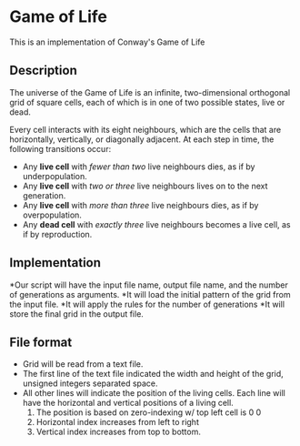 # Game of Life
This is an implementation of Conway's Game of Life

## Description

The universe of the Game of Life is an infinite, two-dimensional orthogonal grid of square cells, each of which is in one of two possible states, live or dead.

Every cell interacts with its eight neighbours, which are the cells that are horizontally, vertically, or diagonally adjacent. At each step in time, the following transitions occur:

* Any **live cell** with *fewer than two* live neighbours dies, as if by underpopulation.
* Any **live cell** with *two or three* live neighbours lives on to the next generation.
* Any **live cell** with *more than three* live neighbours dies, as if by overpopulation.
* Any **dead cell** with *exactly three* live neighbours becomes a live cell, as if by reproduction.

## Implementation
*Our script will have the input file name, output file name, and the number of generations as arguments.
*It will load the initial pattern of the grid from the input file.
*It will apply the rules for the number of generations
*It will store the final grid in the output file.

## File format
* Grid will be read from a text file.
* The first line of the text file indicated the width and height of the grid, unsigned integers separated space.
* All other lines will indicate the position of the living cells. Each line will have the horizontal and vertical positions of a living cell.
    1. The position is based on zero-indexing w/ top left cell is 0 0
    2. Horizontal index increases from left to right
    3. Vertical index increases from top to bottom.


